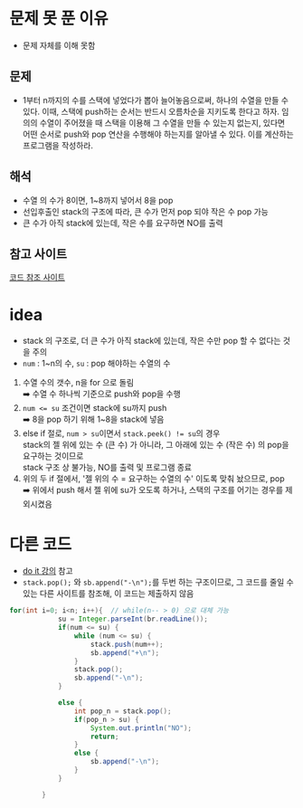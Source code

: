 # 문제 못 푼 이유
- 문제 자체를 이해 못함
## 문제
- 1부터 n까지의 수를 스택에 넣었다가 뽑아 늘어놓음으로써, 하나의 수열을 만들 수 있다. 이때, 스택에 push하는 순서는 반드시 오름차순을 지키도록 한다고 하자. 임의의 수열이 주어졌을 때 스택을 이용해 그 수열을 만들 수 있는지 없는지, 있다면 어떤 순서로 push와 pop 연산을 수행해야 하는지를 알아낼 수 있다. 이를 계산하는 프로그램을 작성하라.<br>

## 해석  
- 수열 의 수가 8이면, 1~8까지 넣어서 8을 pop <br>
- 선입후출인 stack의 구조에 따라, 큰 수가 먼저 pop 되야 작은 수 pop 가능<br>
- 큰 수가 아직 stack에 있는데, 작은 수를 요구하면 NO를 출력

## 참고 사이트
[코드 참조 사이트](https://st-lab.tistory.com/182)

# idea
- stack 의 구조로, 더 큰 수가 아직 stack에 있는데, 작은 수만 pop 할 수 없다는 것을 주의
- `num` : 1~n의 수, `su` : pop 해야하는 수열의 수

1. 수열 수의 갯수, n을 for 으로 돌림 <br>
  ➡️ 수열 수 하나씩 기준으로 push와 pop을 수행
2. `num <= su` 조건이면 stack에 su까지 push<br>
  ➡️ 8을 pop 하기 위해 1~8을 stack에 넣음
3. else if 절로, `num > su`이면서 `stack.peek() != su`의 경우 <br>
  stack의 젤 위에 있는 수 (큰 수) 가 아니라, 그 아래에 있는 수 (작은 수) 의 pop을 요구하는 것이므로 <br>
  stack 구조 상 불가능, NO를 출력 및 프로그램 종료
4. 위의 두 if 절에서, '젤 위의 수 = 요구하는 수열의 수' 이도록 맞춰 놨으므로, pop <br>
  ➡️ 위에서 push 해서 젤 위에 su가 오도록 하거나, 스택의 구조를 어기는 경우를 제외시켰음

# 다른 코드
- [do it 강의](https://www.inflearn.com/course/두잇-알고리즘-코딩테스트-자바/dashboard) 참고
- `stack.pop();` 와 `sb.append("-\n");`를 두번 하는 구조이므로, 그 코드를 줄일 수 있는 다른 사이트를 참조해, 이 코드는 제출하지 않음


```java
for(int i=0; i<n; i++){  // while(n-- > 0) 으로 대체 가능
            su = Integer.parseInt(br.readLine());
            if(num <= su) {
                while (num <= su) {
                    stack.push(num++);
                    sb.append("+\n");
                }
                stack.pop();
                sb.append("-\n");
            }

            else {
                int pop_n = stack.pop();
                if(pop_n > su) {
                    System.out.println("NO");
                    return;
                }
                else {
                    sb.append("-\n");
                }
            }

        }
```